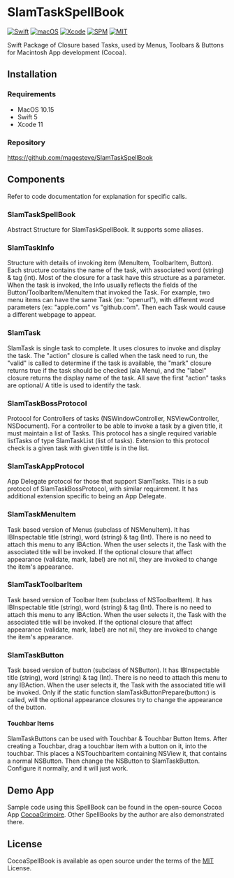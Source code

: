 # SlamTaskSpellBook

[![Swift](https://img.shields.io/badge/Swift-5-blue.svg)](https://swift.org)
[![macOS](https://img.shields.io/badge/os-macOS-blue.svg)](https://apple.com/mac)
[![Xcode](https://img.shields.io/badge/Xcode-12-blue.svg)](https://developer.apple.com/xcode)
[![SPM](https://img.shields.io/badge/SPM-Compatible-blue)](https://swift.org/package-manager)
[![MIT](https://img.shields.io/badge/License-MIT-blue.svg)](https://opensource.org/licenses/MIT)

Swift Package of Closure based Tasks, used by Menus, Toolbars & Buttons for Macintosh App development (Cocoa).

## Installation

### Requirements

- MacOS 10.15
- Swift 5
- Xcode 11

### Repository

  https://github.com/magesteve/SlamTaskSpellBook

## Components

Refer to code documentation for explanation for specific calls.

### SlamTaskSpellBook

Abstract Structure for SlamTaskSpellBook. It supports some aliases.

### SlamTaskInfo

Structure with details of invoking item (MenuItem, ToolbarItem, Button).  Each structure contains the name of the task, with associated word (string) & tag (int). Most of the closure for a task have this structure as a parameter.  When the task is invoked, the Info usually reflects the fields of the Button/ToolbarItem/MenuItem that invoked the Task. For example, two menu items can have the same Task (ex: "openurl"), with different word parameters (ex: "apple.com" vs "github.com". Then each Task would cause a different webpage to appear.

### SlamTask

SlamTask is single task to complete. It uses closures to invoke and display the task.  The "action" closure is called when the task need to run, the "valid" is called to determine if the task is available, the "mark" closure returns true if the task should be checked (ala Menu), and the "label" closure returns the display name of the task. All save the first "action" tasks are optional/  A title is used to identify the task.  

### SlamTaskBossProtocol

Protocol for Controllers of tasks (NSWindowController, NSViewController, NSDocument).  For a controller to be able to invoke a task by a given title, it must maintain a list of Tasks. This protocol has a single required variable listTasks of type SlamTaskList (list of tasks).  Extension to this protocol check is a given task with given tittle is in the list.

### SlamTaskAppProtocol

App Delegate protocol for those that support SlamTasks.  This is a sub protocol of SlamTaskBossProtocol, with similar requirement. It has additional extension specific to being an App Delegate.

### SlamTaskMenuItem

Task based version of Menus (subclass of NSMenuItem). It has IBInspectable title (string), word (string) & tag (Int). There is no need to attach this menu to any IBAction. When the user selects it, the Task with the associated title will be invoked.  If the optional closure that affect appearance (validate, mark, label) are not nil, they are invoked to change the item's appearance.

### SlamTaskToolbarItem

Task based version of Toolbar Item (subclass of NSToolbarItem). It has IBInspectable title (string), word (string) & tag (Int). There is no need to attach this menu to any IBAction. When the user selects it, the Task with the associated title will be invoked.  If the optional closure that affect appearance (validate, mark, label) are not nil, they are invoked to change the item's appearance.

### SlamTaskButton

Task based version of button (subclass of NSButton). It has IBInspectable title (string), word (string) & tag (Int). There is no need to attach this menu to any IBAction. When the user selects it, the Task with the associated title will be invoked.  Only if the static function slamTaskButtonPrepare(button:) is called, will the optional appearance closures try to change the appearance of the button.

#### Touchbar Items

SlamTaskButtons can be used with Touchbar & Touchbar Button Items. After creating a Touchbar, drag a touchbar item with a button on it, into the touchbar. This places a NSTouchbarItem containing NSView it, that contains a normal NSButton. Then change the NSButton to SlamTaskButton. Configure it normally, and it will just work.

## Demo App

Sample code using this SpellBook can be found in the open-source Cocoa App [CocoaGrimoire](https://github.com/magesteve/CocoaGrimoire). Other SpellBooks by the author are also demonstrated there.

## License

CocoaSpellBook is available as open source under the terms of the [MIT](https://github.com/magesteve/SlamTaskSpellBook/blob/main/LICENSE) License.
